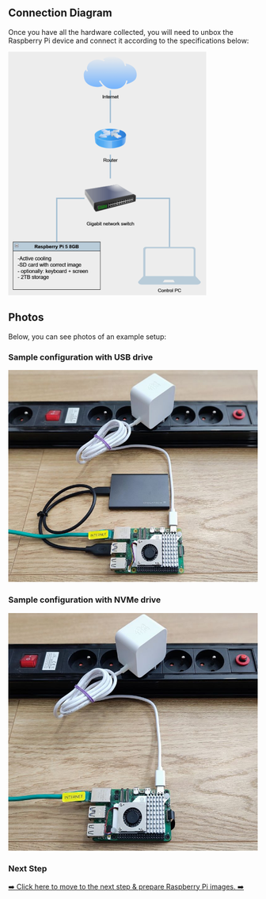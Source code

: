 ## Connection Diagram

Once you have all the hardware collected, you will need to unbox the Raspberry Pi device and connect it according to the specifications below:

![device configuration](./img-rpi5-connection-diagram-1.png)

## Photos

Below, you can see photos of an example setup:

### Sample configuration with USB drive
![Sample configuration with USB drive](./img-example-setup-USB.jpg)


### Sample configuration with NVMe drive
![Sample configuration with NVMe drive](./img-example-setup-NVMe.jpg)


### Next Step

[➡️ Click here to move to the next step & prepare Raspberry Pi images. ➡️](./3-raspberry-pi-images.md)
